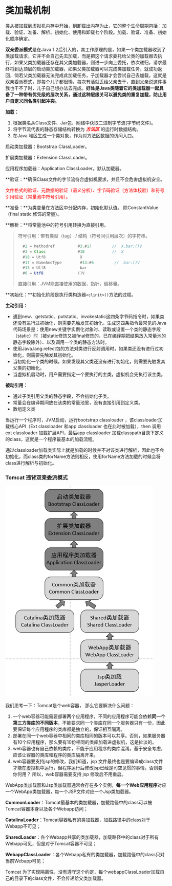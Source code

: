 # 类加载机制

类从被加载到虚拟机内存中开始，到卸载出内存为止，它的整个生命周期包括：加载、验证、准备、解析、初始化、使用和卸载七个阶段。加载、验证、准备、初始化顺序确定。

**双亲委派模式**是在Java 1.2后引入的，其工作原理的是，如果一个类加载器收到了类加载请求，它并不会自己先去加载，而是把这个请求委托给父类的加载器去执行，如果父类加载器还存在其父类加载器，则进一步向上委托，依次递归，请求最终将到达顶层的启动类加载器，如果父类加载器可以完成类加载任务，就成功返回，倘若父类加载器无法完成此加载任务，子加载器才会尝试自己去加载，这就是双亲委派模式，即每个儿子都很懒，每次有活就丢给父亲去干，直到父亲说这件事我也干不了时，儿子自己想办法去完成。**好处是Java类随着它的类加载器一起具备了一种带有优先级的层次关系，通过这种层级关可以避免类的重复加载，防止用户自定义同名类引起冲突。**

**加载：**

1. 根据类名从Class文件、Jar包、网络中获取二进制字节流(字节码文件)。
2. 将字节流代表的静态存储结构转换为<span style="color: red;"> ***方法区*** </span>的运行时数据结构。 
3. 在Java 堆区生成一个类对象，作为对方法区数据的访问入口。

启动类加载器：Bootstrap ClassLoader。

扩展类加载器：Extension ClassLoader。

应用程序加载器：Application ClassLoader。默认加载器。

**验证：**确保Class文件的字节流符合虚拟机要求，并且不会危害虚拟机安全。

<span style="color: red;">文件格式的验证、元数据的验证（语义分析）、字节码验证（方法体校验）和符号引用验证（常量池中符号引用）。</span>

**准备：**为类变量在方法区中分配内存，初始化默认值。 除ConstantValue （final static 修饰的常量）。

**解析：**将常量池中的符号引用转换为直接引用。

> 符号引用：带有类型（tag） / 结构（符号间引用层次）的字符串。
>
> ```Java
>   #2 = Methodref          #3.#17         //  X.bar:()V
>   #3 = Class              #18            //  X
>   #18 = Utf8               X
>   #17 = NameAndType        #13:#6         //  bar:()V
>   #13 = Utf8               bar
>   #6 = Utf8               ()V
> ```
>
> 直接引用：JVM能直接使用的数据，指针，偏移量。

**初始化：**初始化阶段是执行类构造器```<clinit>()```方法的过程。



**主动引用：**

- 遇到new、getstatic、putstatic、invokestatic这四条字节码指令时，如果类还没有进行过初始化，则需要先触发其初始化。生成这四条指令最常见的Java代码场景是：使用new关键字实例化对象时、读取或设置一个类的静态字段（static）时（被static修饰又被final修饰的，已在编译期把结果放入常量池的静态字段除外）、以及调用一个类的静态方法时。
- 使用Java.lang.refect包的方法对类进行反射调用时，如果类还没有进行过初始化，则需要先触发其初始化。
- 当初始化一个类的时候，如果发现其父类还没有进行初始化，则需要先触发其父类的初始化。
- 当虚拟机启动时，用户需要指定一个要执行的主类，虚拟机会先执行该主类。

**被动引用：**

- 通过子类引用父类的静态字段，不会初始化子类。
- 常量会在编译期间放在该类的常量池里，没有直接引用到定义类。
- 数组定义类



当运行一个程序时，JVM启动，运行bootstrap classloader ，该classloader加载核心API（Ext classloader 和app classloader 也在此时被加载），then 调用ext classloader 加载扩展API，最后app classloader 加载classpath目录下定义的class，这就是一个程序最基本的加载流程。

通过classloader加载类实际上就是加载的时候并不对该类进行解析，因此也不会初始化，而class类的forName方法则相反，使用forName方法加载的时候会将class进行解析与初始化。



### Tomcat 违背双亲委派模式

![Tomcat](./media/tomcat.jpg)

我们思考一下：Tomcat是个web容器， 那么它要解决什么问题：

1. 一个web容器可能需要部署两个应用程序，不同的应用程序可能会依赖**同一个第三方类库的不同版本**，不能要求同一个类库在同一个服务器只有一份，因此要保证每个应用程序的类库都是独立的，保证相互隔离。
2. 部署在同一个web容器中相同的类库相同的版本可以共享。否则，如果服务器有10个应用程序，那么要有10份相同的类库加载进虚拟机，这是扯淡的。
3. web容器也有自己依赖的类库，不能于应用程序的类库混淆。基于安全考虑，应该让容器的类库和程序的类库隔离开来。
4. web容器要支持jsp的修改，我们知道，jsp 文件最终也是要编译成class文件才能在虚拟机中运行，但程序运行后修改jsp已经是司空见惯的事情，否则要你何用？ 所以，web容器需要支持 jsp 修改后不用重启。



WebApp类加载器和Jsp类加载器通常会存在多个实例，**每一个Web应用程序**对应一个WebApp类加载器，每一个JSP文件对应一个Jsp类加载器。

**CommonLoader**：Tomcat最基本的类加载器，加载路径中的class可以被Tomcat容器本身以及各个Webapp访问；

**CatalinaLoader**：Tomcat容器私有的类加载器，加载路径中的class对于Webapp不可见；

**SharedLoader**：各个Webapp共享的类加载器，加载路径中的class对于所有Webapp可见，但是对于Tomcat容器不可见；

**WebappClassLoader**：各个Webapp私有的类加载器，加载路径中的class只对当前Webapp可见；

Tomcat 为了实现隔离性，没有遵守这个约定，每个webappClassLoader加载自己的目录下的class文件，不会传递给父类加载器。